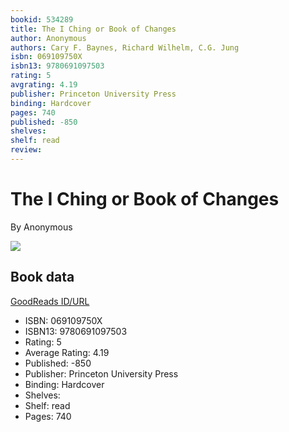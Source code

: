 ```yaml
---
bookid: 534289
title: The I Ching or Book of Changes
author: Anonymous
authors: Cary F. Baynes, Richard Wilhelm, C.G. Jung
isbn: 069109750X
isbn13: 9780691097503
rating: 5
avgrating: 4.19
publisher: Princeton University Press
binding: Hardcover
pages: 740
published: -850
shelves: 
shelf: read
review: 
---
```


# The I Ching or Book of Changes

By Anonymous

![](https://i.gr-assets.com/images/S/compressed.photo.goodreads.com/books/1406503668l/534289.jpg)

## Book data

[GoodReads ID/URL](https://www.goodreads.com/book/show/534289)

- ISBN: 069109750X
- ISBN13: 9780691097503
- Rating: 5
- Average Rating: 4.19
- Published: -850
- Publisher: Princeton University Press
- Binding: Hardcover
- Shelves: 
- Shelf: read
- Pages: 740

